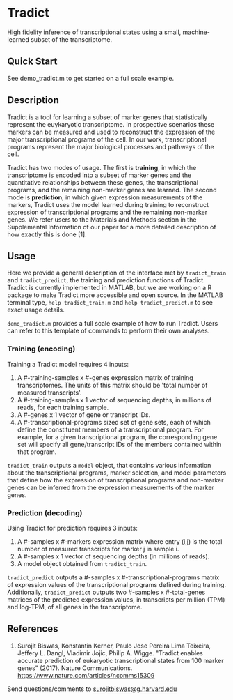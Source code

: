# Tradict
High fidelity inference of transcriptional states using a small, machine-learned subset of the transcriptome. 

## Quick Start

See demo_tradict.m to get started on a full scale example.

## Description
Tradict is a tool for learning a subset of marker genes that statistically represent the euykaryotic transcriptome. In prospective scenarios these markers can be measured and used to reconstruct the expression of the major transcriptional programs of the cell. In our work, transcriptional programs represent the major biological processes and pathways of the cell. 

Tradict has two modes of usage. The first is **training**, in which the transcriptome is encoded into a subset of marker genes and the quantitative relationships between these genes, the transcriptional programs, and the remaining non-marker genes are learned. The second mode is **prediction**, in which given expression measurements of the markers, Tradict uses the model learned during training to reconstruct expression of transcriptional programs and the remaining non-marker genes. We refer users to the Materials and Methods section in the Supplemental Information of our paper for a more detailed description of how exactly this is done [1]. 

## Usage
Here we provide a general description of the interface met by `tradict_train` and `tradict_predict`, the training and prediction functions of Tradict. Tradict is currently implemented in MATLAB, but we are working on a R package to make Tradict more accessible and open source. In the MATLAB terminal type, `help tradict_train.m` and `help tradict_predict.m` to see exact usage details. 

`demo_tradict.m` provides a full scale example of how to run Tradict. Users can refer to this template of commands to perform their own analyses. 

### Training (encoding)
Training a Tradict model requires 4 inputs:

1. A #-training-samples x #-genes expression matrix of training transcriptomes. The units of this matrix should be 'total number of measured transcripts'.
2. A #-training-samples x 1 vector of sequencing depths, in millions of reads, for each training sample.
3. A #-genes x 1 vector of gene or transcript IDs. 
4. A #-transcriptional-programs sized set of gene sets, each of which define the constituent members of a transcriptional program. For example, for a given transcriptional program, the corresponding gene set will specify all gene/transcript IDs of the members contained within that program.

`tradict_train` outputs a `model` object, that contains various information about the transcriptional programs, marker selection, and model parameters that define how the expression of transcriptional programs and non-marker genes can be inferred from the expression measurements of the marker genes. 

### Prediction (decoding)
Using Tradict for prediction requires 3 inputs:

1. A #-samples x #-markers expression matrix where entry (i,j) is the total number of measured transcripts for marker j in sample i.
2. A #-samples x 1 vector of sequencing depths (in millions of reads). 
3. A model object obtained from `tradict_train`.

`tradict_predict` outputs a #-samples x #-transcriptional-programs matrix of expression values of the transcriptional programs defined during training. Additionally, `tradict_predict` outputs two #-samples x #-total-genes matrices of the predicted expression values, in transcripts per million (TPM) and log-TPM, of all genes in the transcriptome.

## References
1. Surojit Biswas, Konstantin Kerner, Paulo Jose Pereira Lima Teixeira, Jeffery L. Dangl, Vladimir Jojic, Philip A. Wigge. "Tradict enables accurate prediction of eukaryotic transcriptional states from 100 marker genes" (2017). Nature Communications. https://www.nature.com/articles/ncomms15309

Send questions/comments to surojitbiswas@g.harvard.edu

